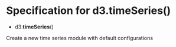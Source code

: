# Specification for d3.timeSeries()

- d3.**timeSeries**()

Create a new time series module with default configurations

